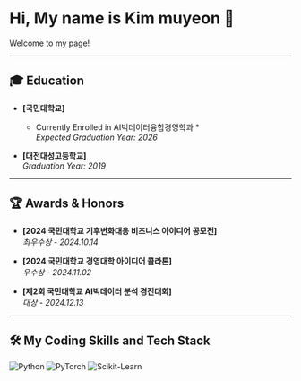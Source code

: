 # Hi, My name is Kim muyeon 👋

<p>Welcome to my page!</p>

---

## 🎓 Education

- **[국민대학교]**  
  * Currently Enrolled in AI빅데이터융합경영학과 *  
  *Expected Graduation Year: 2026*  

- **[대전대성고등학교]**  
  *Graduation Year: 2019*
  
---

## 🏆 Awards & Honors  

- **[2024 국민대학교 기후변화대응 비즈니스 아이디어 공모전]**  
  *최우수상* - *2024.10.14*   

- **[2024 국민대학교 경영대학 아이디어 콜라톤]**  
  *우수상* - *2024.11.02*    

- **[제2회 국민대학교 AI빅데이터 분석 경진대회]**  
  *대상* - *2024.12.13*    
---
## 🛠️ My Coding Skills and Tech Stack

![Python](https://img.shields.io/badge/Python-3776AB?style=for-the-badge&logo=python&logoColor=white)
![PyTorch](https://img.shields.io/badge/PyTorch-EE4C2C?style=for-the-badge&logo=pytorch&logoColor=white)
![Scikit-Learn](https://img.shields.io/badge/Scikit%20Learn-F7931E?style=for-the-badge&logo=scikitlearn&logoColor=white)
